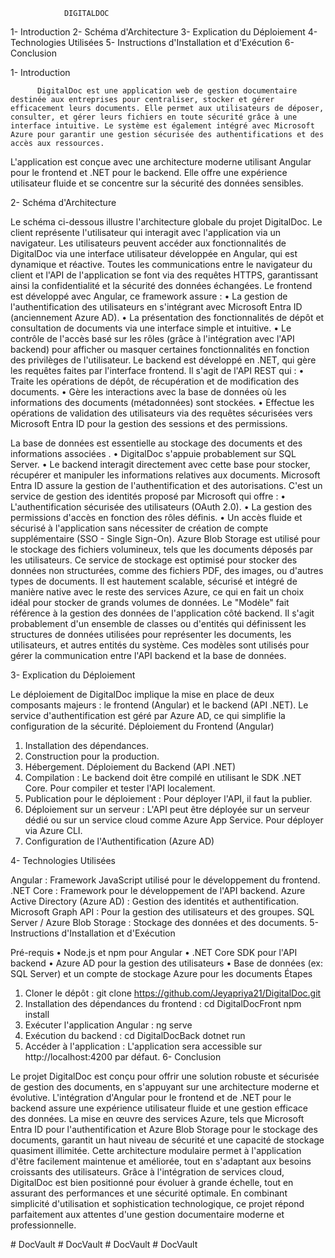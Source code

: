 				DIGITALDOC



1-  Introduction
2-  Schéma d'Architecture
3- Explication du Déploiement
4- Technologies Utilisées
5- Instructions d'Installation et d'Exécution
6- Conclusion 



	
1- Introduction


          DigitalDoc est une application web de gestion documentaire destinée aux entreprises pour centraliser, stocker et gérer efficacement leurs documents. Elle permet aux utilisateurs de déposer, consulter, et gérer leurs fichiers en toute sécurité grâce à une interface intuitive. Le système est également intégré avec Microsoft Azure pour garantir une gestion sécurisée des authentifications et des accès aux ressources.

L'application est conçue avec une architecture moderne utilisant Angular pour le frontend et .NET pour le backend. Elle offre une expérience utilisateur fluide et se concentre sur la sécurité des données sensibles.

2-  Schéma d'Architecture

Le schéma ci-dessous illustre l'architecture globale du projet DigitalDoc. Le client représente l'utilisateur qui interagit avec l'application via un navigateur. Les utilisateurs peuvent accéder aux fonctionnalités de DigitalDoc via une interface utilisateur développée en Angular, qui est dynamique et réactive. Toutes les communications entre le navigateur du client et l'API de l'application se font via des requêtes HTTPS, garantissant ainsi la confidentialité et la sécurité des données échangées.
Le frontend est développé avec Angular, ce framework assure :
•	La gestion de l'authentification des utilisateurs en s'intégrant avec Microsoft Entra ID (anciennement Azure AD).
•	La présentation des fonctionnalités de dépôt et consultation de documents via une interface simple et intuitive.
•	Le contrôle de l'accès basé sur les rôles (grâce à l'intégration avec l'API backend) pour afficher ou masquer certaines fonctionnalités en fonction des privilèges de l'utilisateur.
Le backend est développé en .NET, qui gère les requêtes faites par l'interface frontend. Il s'agit de l'API REST qui :
•	Traite les opérations de dépôt, de récupération et de modification des documents.
•	Gère les interactions avec la base de données où les informations des documents (métadonnées) sont stockées.
•	Effectue les opérations de validation des utilisateurs via des requêtes sécurisées vers Microsoft Entra ID pour la gestion des sessions et des permissions.

La base de données est essentielle au stockage des documents et des informations associées .
•	DigitalDoc s'appuie probablement sur SQL Server.
•	Le backend interagit directement avec cette base pour stocker, récupérer et manipuler les informations relatives aux documents.
Microsoft Entra ID assure la gestion de l'authentification et des autorisations. C'est un service de gestion des identités proposé par Microsoft qui offre :
•	L'authentification sécurisée des utilisateurs (OAuth 2.0).
•	La gestion des permissions d'accès en fonction des rôles définis.
•	Un accès fluide et sécurisé à l'application sans nécessiter de création de compte supplémentaire (SSO - Single Sign-On).
      Azure Blob Storage est utilisé pour le stockage des fichiers volumineux, tels que les documents déposés par les utilisateurs. Ce service de stockage est optimisé pour stocker des données non structurées, comme des fichiers PDF, des images, ou d'autres types de documents. Il est hautement scalable, sécurisé et intégré de manière native avec le reste des services Azure, ce qui en fait un choix idéal pour stocker de grands volumes de données.
Le "Modèle" fait référence à la gestion des données de l'application côté backend. Il s'agit probablement d'un ensemble de classes ou d'entités qui définissent les structures de données utilisées pour représenter les documents, les utilisateurs, et autres entités du système. Ces modèles sont utilisés pour gérer la communication entre l'API backend et la base de données.
 

3- Explication du Déploiement

Le déploiement de DigitalDoc implique la mise en place de deux composants majeurs : le frontend (Angular) et le backend (API .NET). Le service d'authentification est géré par Azure AD, ce qui simplifie la configuration de la sécurité.
Déploiement du Frontend (Angular)
1.	Installation des dépendances.
2.	Construction pour la production.
3.	Hébergement.
Déploiement du Backend (API .NET)
1.	Compilation : Le backend doit être compilé en utilisant le SDK .NET Core. Pour compiler et tester l'API localement.
2.	Publication pour le déploiement : Pour déployer l'API, il faut la publier.
3.	Déploiement sur un serveur : L'API peut être déployée sur un serveur dédié ou sur un service cloud comme Azure App Service. Pour déployer via Azure CLI.
4.	Configuration de l'Authentification (Azure AD)

4- Technologies Utilisées

 Angular : Framework JavaScript utilisé pour le développement du frontend.
.NET Core : Framework pour le développement de l'API backend.
Azure Active Directory (Azure AD) : Gestion des identités et authentification.
Microsoft Graph API : Pour la gestion des utilisateurs et des groupes.
SQL Server / Azure Blob Storage : Stockage des données et des documents.
5- Instructions d'Installation et d'Exécution

Pré-requis
•	Node.js et npm pour Angular
•	.NET Core SDK pour l'API backend
•	Azure AD pour la gestion des utilisateurs
•	Base de données (ex: SQL Server) et un compte de stockage Azure pour les documents
Étapes
1.	Cloner le dépôt :
git clone https://github.com/Jeyapriya21/DigitalDoc.git
2.	Installation des dépendances du frontend :
cd DigitalDocFront
npm install
3.	Exécuter l'application Angular :
ng serve
4.	Exécution du backend :
cd DigitalDocBack
dotnet run
5.	Accéder à l'application :
 L'application sera accessible sur http://localhost:4200 par défaut.
6- Conclusion 

Le projet DigitalDoc est conçu pour offrir une solution robuste et sécurisée de gestion des documents, en s'appuyant sur une architecture moderne et évolutive. L'intégration d'Angular pour le frontend et de .NET pour le backend assure une expérience utilisateur fluide et une gestion efficace des données. La mise en œuvre des services Azure, tels que Microsoft Entra ID pour l'authentification et Azure Blob Storage pour le stockage des documents, garantit un haut niveau de sécurité et une capacité de stockage quasiment illimitée.
Cette architecture modulaire permet à l'application d'être facilement maintenue et améliorée, tout en s'adaptant aux besoins croissants des utilisateurs. Grâce à l'intégration de services cloud, DigitalDoc est bien positionné pour évoluer à grande échelle, tout en assurant des performances et une sécurité optimale. En combinant simplicité d'utilisation et sophistication technologique, ce projet répond parfaitement aux attentes d'une gestion documentaire moderne et professionnelle.


#   D o c V a u l t  
 #   D o c V a u l t  
 #   D o c V a u l t  
 #   D o c V a u l t  
 